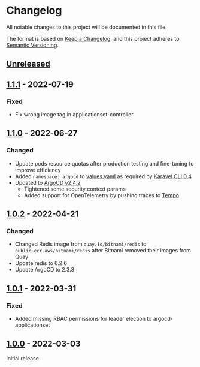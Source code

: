 # Changelog

All notable changes to this project will be documented in this file.

The format is based on [Keep a Changelog](https://keepachangelog.com/en/1.0.0/),
and this project adheres to [Semantic Versioning](https://semver.org/spec/v2.0.0.html).

## [Unreleased]

## [1.1.1] - 2022-07-19

### Fixed

- Fix wrong image tag in applicationset-controller

## [1.1.0] - 2022-06-27

### Changed

- Update pods resource quotas after production testing and fine-tuning to improve efficiency
- Added `namespace: argocd` to [values.yaml](chart/values.yaml) as required by [Karavel CLI 0.4](https://github.com/karavel-io/cli/releases/tag/v0.4.0)
- Updated to [ArgoCD v2.4.2](https://github.com/argoproj/argo-cd/releases/tag/v2.4.2)
  - Tightened some security context params
  - Added support for OpenTelemetry by pushing traces to [Tempo](https://github.com/karavel-io/platform-component-tempo)

## [1.0.2] - 2022-04-21

### Changed

- Changed Redis image from `quay.io/bitnami/redis` to `public.ecr.aws/bitnami/redis` after Bitnami removed their images from Quay
- Update redis to 6.2.6
- Update ArgoCD to 2.3.3

## [1.0.1] - 2022-03-31

### Fixed

- Added missing RBAC permissions for leader election to argocd-applicationset

## [1.0.0] - 2022-03-03

Initial release

[unreleased]: https://github.com/karavel-io/platform-component-argocd/compare/1.1.1...HEAD
[1.1.1]: https://github.com/karavel-io/platform-component-argocd/compare/1.1.0...1.1.1
[1.1.0]: https://github.com/karavel-io/platform-component-argocd/compare/1.0.2...1.1.0
[1.0.2]: https://github.com/karavel-io/platform-component-argocd/compare/1.0.1...1.0.2
[1.0.1]: https://github.com/karavel-io/platform-component-argocd/compare/1.0.0...1.0.1
[1.0.0]: https://github.com/karavel-io/platform-component-argocd/releases/tag/1.0.0
